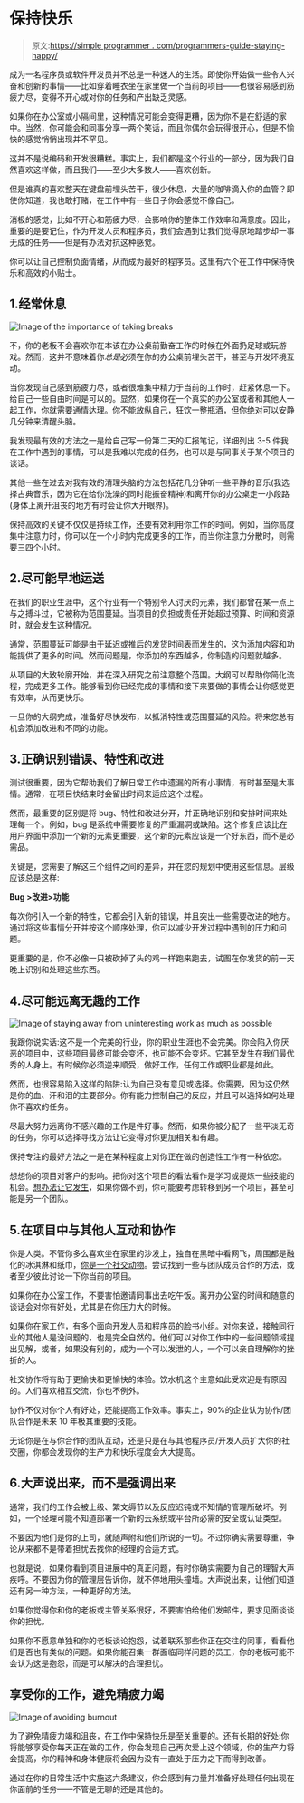 # 保持快乐

> 原文:[https://simple programmer . com/programmers-guide-staying-happy/](https://simpleprogrammer.com/programmers-guide-staying-happy/)

成为一名程序员或软件开发员并不总是一种迷人的生活。即使你开始做一些令人兴奋和创新的事情——比如穿着睡衣坐在家里做一个当前的项目——也很容易感到筋疲力尽，变得不开心或对你的任务和产出缺乏灵感。

如果你在办公室或小隔间里，这种情况可能会变得更糟，因为你不是在舒适的家中。当然，你可能会和同事分享一两个笑话，而且你偶尔会玩得很开心，但是不愉快的感觉悄悄出现并不罕见。

这并不是说编码和开发很糟糕。事实上，我们都是这个行业的一部分，因为我们自然喜欢这样做，而且我们——至少大多数人——喜欢创新。

但是谁真的喜欢整天在键盘前埋头苦干，很少休息，大量的咖啡滴入你的血管？即使你知道，我也敢打赌，在工作中有一些日子你会感觉不像自己。

消极的感觉，比如不开心和筋疲力尽，会影响你的整体工作效率和满意度。因此，重要的是要记住，作为开发人员和程序员，我们会遇到让我们觉得原地踏步却一事无成的任务——但是有办法对抗这种感觉。

你可以让自己控制负面情绪，从而成为最好的程序员。这里有六个在工作中保持快乐和高效的小贴士。

## 1.经常休息

![Image of the importance of taking breaks](img/8b9a193d51f938280dabee8ce76209da.png)

不，你的老板不会喜欢你在本该在办公桌前勤奋工作的时候在外面扔足球或玩游戏。然而，这并不意味着你*总是*必须在你的办公桌前埋头苦干，甚至与开发环境互动。

当你发现自己感到筋疲力尽，或者很难集中精力于当前的工作时，赶紧休息一下。给自己一些自由时间是可以的。显然，如果你在一个真实的办公室或者和其他人一起工作，你就需要通情达理。你不能放纵自己，狂饮一整瓶酒，但你绝对可以安静几分钟来清醒头脑。

我发现最有效的方法之一是给自己写一份第二天的汇报笔记，详细列出 3-5 件我在工作中遇到的事情，可以是我难以完成的任务，也可以是与同事关于某个项目的谈话。

其他一些在过去对我有效的清理头脑的方法包括花几分钟听一些平静的音乐(我选择古典音乐，因为它在给你洗澡的同时能振奋精神)和离开你的办公桌走一小段路(身体上离开沮丧的地方有时会让你大开眼界)。

保持高效的关键不仅仅是持续工作，还要有效利用你工作的时间。例如，当你高度集中注意力时，你可以在一个小时内完成更多的工作，而当你注意力分散时，则需要三四个小时。

## 2.尽可能早地运送

在我们的职业生涯中，这个行业有一个特别令人讨厌的元素，我们都曾在某一点上与之搏斗过，它被称为范围蔓延。当项目的负担或责任开始超过预算、时间和资源时，就会发生这种情况。

通常，范围蔓延可能是由于延迟或推后的发货时间表而发生的，这为添加内容和功能提供了更多的时间。然而问题是，你添加的东西越多，你制造的问题就越多。

从项目的大致轮廓开始，并在深入研究之前注意整个范围。大纲可以帮助你简化流程，完成更多工作。能够看到你已经完成的事情和接下来要做的事情会让你感觉更有效率，从而更快乐。

一旦你的大纲完成，准备好尽快发布，以抵消特性或范围蔓延的风险。将来您总有机会添加改进和不同的功能。

## 3.正确识别错误、特性和改进

测试很重要，因为它帮助我们了解日常工作中遗漏的所有小事情，有时甚至是大事情。通常，在项目快结束时会留出时间来适应这个过程。

然而，最重要的区别是将 bug、特性和改进分开，并正确地识别和安排时间来处理每一个。例如，bug 是系统中需要修复的严重漏洞或缺陷。这个修复应该比在用户界面中添加一个新的元素更重要，这个新的元素应该是一个好东西，而不是必需品。

关键是，您需要了解这三个组件之间的差异，并在您的规划中使用这些信息。层级应该总是这样:

**Bug >改进>功能**

每次你引入一个新的特性，它都会引入新的错误，并且突出一些需要改进的地方。通过将这些事情分开并按这个顺序处理，你可以减少开发过程中遇到的压力和问题。

更重要的是，你不必像一只被砍掉了头的鸡一样跑来跑去，试图在你发货的前一天晚上识别和处理这些东西。

## 4.尽可能远离无趣的工作

![Image of staying away from uninteresting work as much as possible](img/12092672d693f3899087e2ac3b0684d0.png)

我跟你说实话:这不是一个完美的行业，你的职业生涯也不会完美。你会陷入你厌恶的项目中，这些项目最终可能会变坏，也可能不会变坏。它甚至发生在我们最优秀的人身上。有时候你必须逆来顺受，做好工作，任何工作或职业都是如此。

然而，也很容易陷入这样的陷阱:认为自己没有意见或选择。你需要，因为这仍然是你的血、汗和泪的主要部分。你有能力控制自己的反应，并且可以选择如何处理你不喜欢的任务。

尽最大努力远离你不感兴趣的工作是件好事。然而，如果你被分配了一些平淡无奇的任务，你可以选择寻找方法让它变得对你更加相关和有趣。

保持专注的最好方法之一是在某种程度上对你正在做的创造性工作有一种依恋。

想想你的项目对客户的影响。把你对这个项目的看法看作是学习或提炼一些技能的机会。[想办法让它发生](https://www.themuse.com/advice/7-ways-to-make-your-boring-old-job-feel-fresh-and-exciting-again)，如果你做不到，你可能要考虑转移到另一个项目，甚至可能是另一个团队。

## 5.在项目中与其他人互动和协作

你是人类。不管你多么喜欢坐在家里的沙发上，独自在黑暗中看网飞，周围都是融化的冰淇淋和纸巾，[你是一个社交动物](https://www.elcomcms.com/resources/blog/the-importance-of-collaboration-in-todays-workplace)。尝试找到一些与团队成员合作的方法，或者至少彼此讨论一下你当前的项目。

如果你在办公室工作，不要害怕邀请同事出去吃午饭。离开办公室的时间和随意的谈话会对你有好处，尤其是在你压力大的时候。

如果你在家工作，有多个面向开发人员和程序员的脸书小组。对你来说，接触同行业的其他人是没问题的，也是完全自然的。他们可以对你工作中的一些问题领域提出见解，或者，如果没有别的，成为一个可以发泄的人，一个可以亲自理解你的挫折的人。

社交协作将有助于更愉快和更愉快的体验。饮水机这个主意如此受欢迎是有原因的。人们喜欢相互交流，你也不例外。

协作不仅对你个人有好处，还能提高工作效率。事实上，90%的企业认为协作/团队合作是未来 10 年极其重要的技能。

无论你是在与你合作的团队互动，还是只是在与其他程序员/开发人员扩大你的社交圈，你都会发现你的生产力和快乐程度会大大提高。

## 6.大声说出来，而不是强调出来

通常，我们的工作会被上级、繁文缛节以及反应迟钝或不知情的管理所破坏。例如，一个经理可能不知道部署一个新的云系统或平台所必需的安全或认证类型。

不要因为他们是你的上司，就随声附和他们所说的一切。不过你确实需要尊重，争论从来都不是带着担忧去找你的经理的合适方式。

也就是说，如果你看到项目进展中的真正问题，有时你确实需要为自己的理智大声疾呼。不要因为你的管理层告诉你，就不停地用头撞墙。大声说出来，让他们知道还有另一种方法，一种更好的方法。

如果你觉得你和你的老板或主管关系很好，不要害怕给他们发邮件，要求见面谈谈你的担忧。

如果你不愿意单独和你的老板谈论抱怨，试着联系那些你正在交往的同事，看看他们是否也有类似的问题。如果你能召集一群面临同样问题的员工，你的老板可能不会认为这是抱怨，而是可以解决的合理担忧。

## 享受你的工作，避免精疲力竭

![Image of avoiding burnout](img/ef5a7fde80206d7edc359c2ea3ba9870.png)

为了避免精疲力竭和沮丧，在工作中保持快乐是至关重要的。还有长期的好处:你将能够享受你每天正在做的工作，你会发现自己再次爱上这个领域，你的生产力将会提高，你的精神和身体健康将会因为没有一直处于压力之下而得到改善。

通过在你的日常生活中实施这六条建议，你会感到有力量并准备好处理任何出现在你面前的任务——不管是无聊的还是其他的。